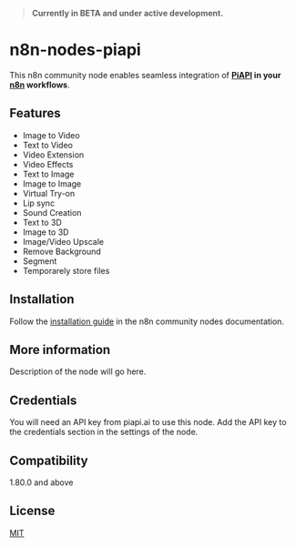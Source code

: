 > **Currently in BETA and under active development.**

# n8n-nodes-piapi

This n8n community node enables seamless integration of **[PiAPI](https://piapi.ai/workspace?via=valics) in your [n8n](https://n8n.io) workflows**.

## Features

- Image to Video
- Text to Video
- Video Extension
- Video Effects
- Text to Image
- Image to Image
- Virtual Try-on
- Lip sync
- Sound Creation
- Text to 3D
- Image to 3D
- Image/Video Upscale
- Remove Background
- Segment
- Temporarely store files

## Installation

Follow the [installation guide](https://docs.n8n.io/integrations/community-nodes/installation/) in the n8n community nodes documentation.

## More information

Description of the node will go here.

## Credentials

You will need an API key from piapi.ai to use this node. Add the API key to the credentials section in the settings of the node.

## Compatibility

1.80.0 and above

## License

[MIT](https://github.com/n8n-io/n8n-nodes-piapi/blob/master/LICENSE.md)
